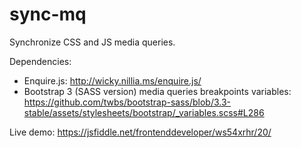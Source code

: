 # sync-mq
Synchronize CSS and JS media queries.

Dependencies:
  * Enquire.js: http://wicky.nillia.ms/enquire.js/
  * Bootstrap 3 (SASS version) media queries breakpoints variables: https://github.com/twbs/bootstrap-sass/blob/3.3-stable/assets/stylesheets/bootstrap/_variables.scss#L286

Live demo: https://jsfiddle.net/frontenddeveloper/ws54xrhr/20/
